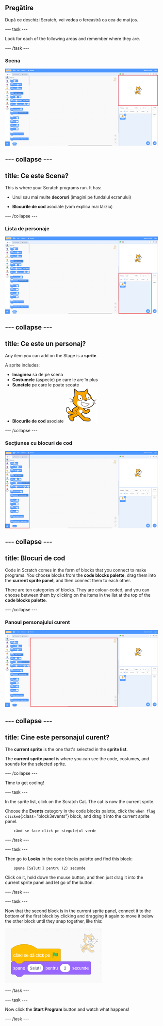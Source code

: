 ## Pregătire

După ce deschizi Scratch, vei vedea o fereastră ca cea de mai jos.

\--- task \---

Look for each of the following areas and remember where they are.

\--- /task \---

### Scena

![Scratch window with the stage highlighted](images/hlStage.png)

## \--- collapse \---

## title: Ce este Scena?

This is where your Scratch programs run. It has:

* Unul sau mai multe **decoruri** \(imagini pe fundalul ecranului\)

* **Blocurile de cod** asociate \(vom explica mai târziu\)

\--- /collapse \---

### Lista de personaje

![Scratch window with the sprite list highlighted](images/hlSpriteList.png)

## \--- collapse \---

## title: Ce este un personaj?

Any item you can add on the Stage is a **sprite**.

A sprite includes:

* **Imaginea** sa de pe scena
* **Costumele** \(aspecte\) pe care le are în plus
* **Sunetele** pe care le poate scoate
* **Blocurile de cod** asociate ![](images/setup2.png)

\--- /collapse \---

### Secțiunea cu blocuri de cod

![Scratch window with the blocks pallet highlighted](images/hlBlocksPalette.png)

## \--- collapse \---

## title: Blocuri de cod

Code in Scratch comes in the form of blocks that you connect to make programs. You choose blocks from the **code blocks palette**, drag them into the **current sprite panel**, and then connect them to each other.

There are ten categories of blocks. They are colour-coded, and you can choose between them by clicking on the items in the list at the top of the **code blocks palette**.

\--- /collapse \---

### Panoul personajului curent

![Scratch window with the current sprite panel highlighted](images/hlCurrentSpritePanel.png)

## \--- collapse \---

## title: Cine este personajul curent?

The **current sprite** is the one that's selected in the **sprite list**.

The **current sprite panel** is where you can see the code, costumes, and sounds for the selected sprite.

\--- /collapse \---

Time to get coding!

\--- task \---

In the sprite list, click on the Scratch Cat. The cat is now the current sprite.

Choose the **Events** category in the code blocks palette, click the `when flag clicked`{:class="block3events"} block, and drag it into the current sprite panel.

```blocks3
    când se face click pe stegulețul verde
```

\--- /task \---

\--- task \---

Then go to **Looks** in the code blocks palette and find this block:

```blocks3
    spune [Salut!] pentru (2) secunde
```

Click on it, hold down the mouse button, and then just drag it into the current sprite panel and let go of the button.

\--- /task \---

\--- task \---

Now that the second block is in the current sprite panel, connect it to the bottom of the first block by clicking and dragging it again to move it below the other block until they snap together, like this:

![](images/setup3.png)

\--- /task \---

\--- task \---

Now click the **Start Program** button and watch what happens!

\--- /task \---
